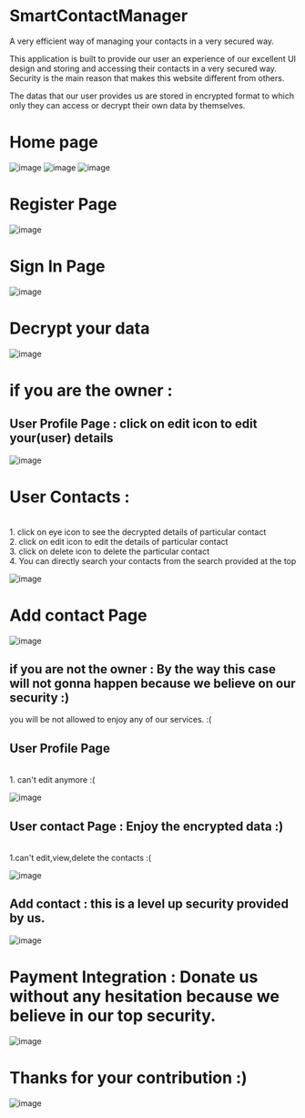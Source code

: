 # SmartContactManager
A very efficient way of managing your contacts in a very secured way. 

This application is built to provide our user an experience of our excellent UI design and storing and accessing their contacts in a very secured way.
Security is the main reason that makes this website different from others.

The datas that our user provides us are stored in encrypted format to which only they can access or decrypt their own data by themselves.

<h1>Home page</h1>

![image](https://user-images.githubusercontent.com/53347922/111899810-c1e79e00-8a54-11eb-882c-910e6a0b7f6d.png)
![image](https://user-images.githubusercontent.com/53347922/111899834-f65b5a00-8a54-11eb-910a-be61be58cbe1.png)
![image](https://user-images.githubusercontent.com/53347922/111899839-0a06c080-8a55-11eb-953e-8a27bb98c5c8.png)

<h1>Register Page</h1>

![image](https://user-images.githubusercontent.com/53347922/111899864-2b67ac80-8a55-11eb-80cf-cd941f4a9539.png)

<h1>Sign In Page</h1>

![image](https://user-images.githubusercontent.com/53347922/111899891-6073ff00-8a55-11eb-81bd-429061d499f4.png)

<h1>Decrypt your data </h1>

![image](https://user-images.githubusercontent.com/53347922/111899927-a204aa00-8a55-11eb-847e-52027067894d.png)

<h1>if you are the owner <Valid key> :</h1>

<h2>User Profile Page : click on edit icon to edit your(user) details  </h2>

![image](https://user-images.githubusercontent.com/53347922/111900086-73d39a00-8a56-11eb-873c-5142656f1d62.png)

<h1>User Contacts : </h1>
<br>
    1. click on eye icon to see the decrypted details of particular contact  
    <br>
    2. click on edit icon to edit the details of particular contact  
    <br>
    3. click on delete icon to delete the particular contact  
    <br>
    4. You can directly search your contacts from the search provided at the top

![image](https://user-images.githubusercontent.com/53347922/111900675-eabe6200-8a59-11eb-90fe-a048d266bf2c.png)

<h1>Add contact Page</h1>

![image](https://user-images.githubusercontent.com/53347922/111900723-35d87500-8a5a-11eb-8405-7f03cf73a002.png)

<h2>if you are not the owner <Not Valid Key>  : By the way this case will not gonna happen because we believe on our security :)</h2>

you will be not allowed to enjoy any of our services. :(

<h2>User Profile Page</h2>
<br>    1. can't edit anymore :(
<br>

![image](https://user-images.githubusercontent.com/53347922/111900855-d464d600-8a5a-11eb-8985-f5240886e655.png)

<h2>User contact Page : Enjoy the encrypted data :)</h2>
<br>    1.can't edit,view,delete the contacts :(<br>

![image](https://user-images.githubusercontent.com/53347922/111900884-fc543980-8a5a-11eb-9278-750026b2e41d.png)

<h2>Add contact : this is a level up security provided by us.</h2>

![image](https://user-images.githubusercontent.com/53347922/111900964-6240c100-8a5b-11eb-8226-6f94b0b55850.png)

<h1>Payment Integration : Donate us without any hesitation because we believe in our top security. </h1>

![image](https://user-images.githubusercontent.com/53347922/111901199-84870e80-8a5c-11eb-9492-611cba14ade0.png)

<h1>Thanks for your contribution :)</h1>

![image](https://user-images.githubusercontent.com/53347922/111901209-8fda3a00-8a5c-11eb-8821-9639fd718ef5.png)


<br><br><br>
